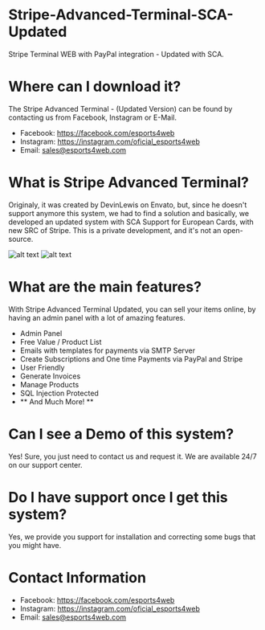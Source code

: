 # Stripe-Advanced-Terminal-SCA-Updated
Stripe Terminal WEB with PayPal integration - Updated with SCA.

# Where can I download it? 
The Stripe Advanced Terminal - (Updated Version) can be found by contacting us from Facebook, Instagram or E-Mail.
  - Facebook: https://facebook.com/esports4web
  - Instagram: https://instagram.com/oficial_esports4web
  - Email: sales@esports4web.com
  


# What is Stripe Advanced Terminal?
 Originaly, it was created by DevinLewis on Envato, but, since he doesn't support anymore this system, we had to find a solution and basically, we developed an updated system with SCA Support for European Cards, with new SRC of Stripe. 
 This is a private development, and it's not an open-source. 
 
 ![alt text](https://i.imgur.com/eN1q30G.png)
![alt text](https://i.imgur.com/uVpCB5Y.png)

 
 # What are the main features?
 With Stripe Advanced Terminal Updated, you can sell your items online, by having an admin panel with a lot of amazing features.
 - Admin Panel
 - Free Value / Product List 
 - Emails with templates for payments via SMTP Server
 - Create Subscriptions and One time Payments via PayPal and Stripe 
 - User Friendly
 - Generate Invoices 
 - Manage Products 
 - SQL Injection Protected
 - ** And Much More! ** 
 
  # Can I see a Demo of this system? 
  Yes! Sure, you just need to contact us and request it. We are available 24/7 on our support center. 
  
  # Do I have support once I get this system?
  Yes, we provide you support for installation and correcting some bugs that you might have.
  
  # Contact Information
  - Facebook: https://facebook.com/esports4web
  - Instagram: https://instagram.com/oficial_esports4web
  - Email: sales@esports4web.com
